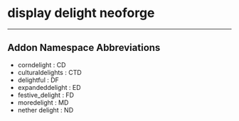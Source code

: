 # display delight neoforge

---
## Addon Namespace Abbreviations

- corndelight : CD
- culturaldelights : CTD
- delightful : DF
- expandeddelight : ED
- festive_delight : FD
- moredelight : MD
- nether delight : ND
